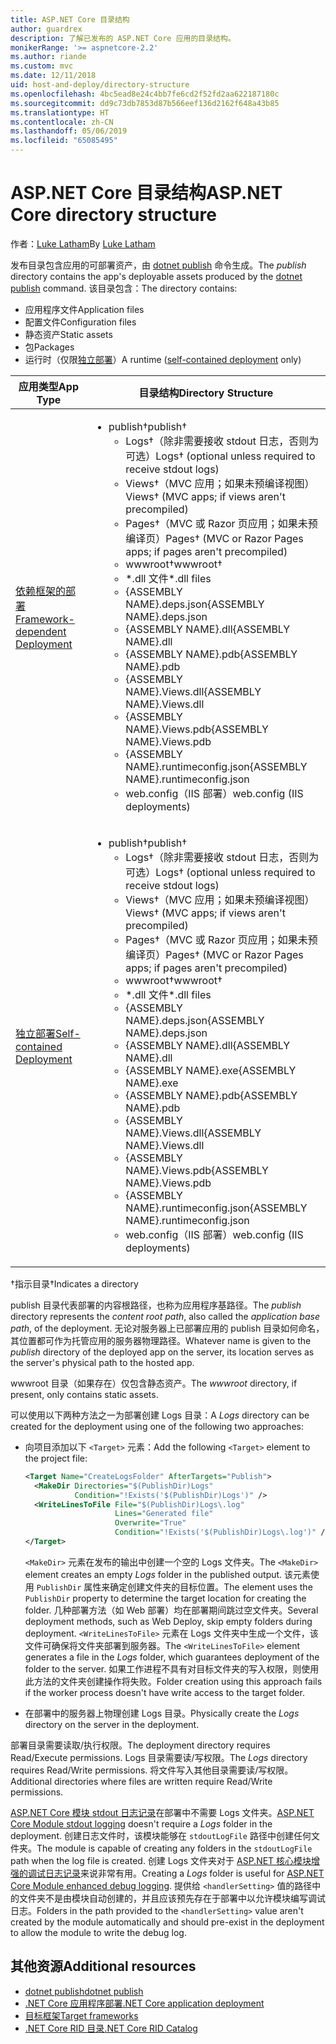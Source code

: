 ```yaml
---
title: ASP.NET Core 目录结构
author: guardrex
description: 了解已发布的 ASP.NET Core 应用的目录结构。
monikerRange: '>= aspnetcore-2.2'
ms.author: riande
ms.custom: mvc
ms.date: 12/11/2018
uid: host-and-deploy/directory-structure
ms.openlocfilehash: 4bc5ead8e24c4bb7fe6cd2f52fd2aa622187180c
ms.sourcegitcommit: dd9c73db7853d87b566eef136d2162f648a43b85
ms.translationtype: HT
ms.contentlocale: zh-CN
ms.lasthandoff: 05/06/2019
ms.locfileid: "65085495"
---
```

# <a name="aspnet-core-directory-structure"></a><span data-ttu-id="59f96-103">ASP.NET Core 目录结构</span><span class="sxs-lookup"><span data-stu-id="59f96-103">ASP.NET Core directory structure</span></span>

<span data-ttu-id="59f96-104">作者：[Luke Latham](https://github.com/guardrex)</span><span class="sxs-lookup"><span data-stu-id="59f96-104">By [Luke Latham](https://github.com/guardrex)</span></span>

<span data-ttu-id="59f96-105">发布目录包含应用的可部署资产，由 [dotnet publish](/dotnet/core/tools/dotnet-publish) 命令生成。</span><span class="sxs-lookup"><span data-stu-id="59f96-105">The *publish* directory contains the app's deployable assets produced by the [dotnet publish](/dotnet/core/tools/dotnet-publish) command.</span></span> <span data-ttu-id="59f96-106">该目录包含：</span><span class="sxs-lookup"><span data-stu-id="59f96-106">The directory contains:</span></span>

* <span data-ttu-id="59f96-107">应用程序文件</span><span class="sxs-lookup"><span data-stu-id="59f96-107">Application files</span></span>
* <span data-ttu-id="59f96-108">配置文件</span><span class="sxs-lookup"><span data-stu-id="59f96-108">Configuration files</span></span>
* <span data-ttu-id="59f96-109">静态资产</span><span class="sxs-lookup"><span data-stu-id="59f96-109">Static assets</span></span>
* <span data-ttu-id="59f96-110">包</span><span class="sxs-lookup"><span data-stu-id="59f96-110">Packages</span></span>
* <span data-ttu-id="59f96-111">运行时（仅限[独立部署](/dotnet/core/deploying/#self-contained-deployments-scd)）</span><span class="sxs-lookup"><span data-stu-id="59f96-111">A runtime ([self-contained deployment](/dotnet/core/deploying/#self-contained-deployments-scd) only)</span></span>

| <span data-ttu-id="59f96-112">应用类型</span><span class="sxs-lookup"><span data-stu-id="59f96-112">App Type</span></span> | <span data-ttu-id="59f96-113">目录结构</span><span class="sxs-lookup"><span data-stu-id="59f96-113">Directory Structure</span></span> |
| -------- | ------------------- |
| [<span data-ttu-id="59f96-114">依赖框架的部署</span><span class="sxs-lookup"><span data-stu-id="59f96-114">Framework-dependent Deployment</span></span>](/dotnet/core/deploying/#framework-dependent-deployments-fdd) | <ul><li><span data-ttu-id="59f96-115">publish&dagger;</span><span class="sxs-lookup"><span data-stu-id="59f96-115">publish&dagger;</span></span><ul><li><span data-ttu-id="59f96-116">Logs&dagger;（除非需要接收 stdout 日志，否则为可选）</span><span class="sxs-lookup"><span data-stu-id="59f96-116">Logs&dagger; (optional unless required to receive stdout logs)</span></span></li><li><span data-ttu-id="59f96-117">Views&dagger;（MVC 应用；如果未预编译视图）</span><span class="sxs-lookup"><span data-stu-id="59f96-117">Views&dagger; (MVC apps; if views aren't precompiled)</span></span></li><li><span data-ttu-id="59f96-118">Pages&dagger;（MVC 或 Razor 页应用；如果未预编译页）</span><span class="sxs-lookup"><span data-stu-id="59f96-118">Pages&dagger; (MVC or Razor Pages apps; if pages aren't precompiled)</span></span></li><li><span data-ttu-id="59f96-119">wwwroot&dagger;</span><span class="sxs-lookup"><span data-stu-id="59f96-119">wwwroot&dagger;</span></span></li><li><span data-ttu-id="59f96-120">\*\.dll 文件</span><span class="sxs-lookup"><span data-stu-id="59f96-120">\*\.dll files</span></span></li><li><span data-ttu-id="59f96-121">{ASSEMBLY NAME}.deps.json</span><span class="sxs-lookup"><span data-stu-id="59f96-121">{ASSEMBLY NAME}.deps.json</span></span></li><li><span data-ttu-id="59f96-122">{ASSEMBLY NAME}.dll</span><span class="sxs-lookup"><span data-stu-id="59f96-122">{ASSEMBLY NAME}.dll</span></span></li><li><span data-ttu-id="59f96-123">{ASSEMBLY NAME}.pdb</span><span class="sxs-lookup"><span data-stu-id="59f96-123">{ASSEMBLY NAME}.pdb</span></span></li><li><span data-ttu-id="59f96-124">{ASSEMBLY NAME}.Views.dll</span><span class="sxs-lookup"><span data-stu-id="59f96-124">{ASSEMBLY NAME}.Views.dll</span></span></li><li><span data-ttu-id="59f96-125">{ASSEMBLY NAME}.Views.pdb</span><span class="sxs-lookup"><span data-stu-id="59f96-125">{ASSEMBLY NAME}.Views.pdb</span></span></li><li><span data-ttu-id="59f96-126">{ASSEMBLY NAME}.runtimeconfig.json</span><span class="sxs-lookup"><span data-stu-id="59f96-126">{ASSEMBLY NAME}.runtimeconfig.json</span></span></li><li><span data-ttu-id="59f96-127">web.config（IIS 部署）</span><span class="sxs-lookup"><span data-stu-id="59f96-127">web.config (IIS deployments)</span></span></li></ul></li></ul> |
| [<span data-ttu-id="59f96-128">独立部署</span><span class="sxs-lookup"><span data-stu-id="59f96-128">Self-contained Deployment</span></span>](/dotnet/core/deploying/#self-contained-deployments-scd) | <ul><li><span data-ttu-id="59f96-129">publish&dagger;</span><span class="sxs-lookup"><span data-stu-id="59f96-129">publish&dagger;</span></span><ul><li><span data-ttu-id="59f96-130">Logs&dagger;（除非需要接收 stdout 日志，否则为可选）</span><span class="sxs-lookup"><span data-stu-id="59f96-130">Logs&dagger; (optional unless required to receive stdout logs)</span></span></li><li><span data-ttu-id="59f96-131">Views&dagger;（MVC 应用；如果未预编译视图）</span><span class="sxs-lookup"><span data-stu-id="59f96-131">Views&dagger; (MVC apps; if views aren't precompiled)</span></span></li><li><span data-ttu-id="59f96-132">Pages&dagger;（MVC 或 Razor 页应用；如果未预编译页）</span><span class="sxs-lookup"><span data-stu-id="59f96-132">Pages&dagger; (MVC or Razor Pages apps; if pages aren't precompiled)</span></span></li><li><span data-ttu-id="59f96-133">wwwroot&dagger;</span><span class="sxs-lookup"><span data-stu-id="59f96-133">wwwroot&dagger;</span></span></li><li><span data-ttu-id="59f96-134">\*.dll 文件</span><span class="sxs-lookup"><span data-stu-id="59f96-134">\*.dll files</span></span></li><li><span data-ttu-id="59f96-135">{ASSEMBLY NAME}.deps.json</span><span class="sxs-lookup"><span data-stu-id="59f96-135">{ASSEMBLY NAME}.deps.json</span></span></li><li><span data-ttu-id="59f96-136">{ASSEMBLY NAME}.dll</span><span class="sxs-lookup"><span data-stu-id="59f96-136">{ASSEMBLY NAME}.dll</span></span></li><li><span data-ttu-id="59f96-137">{ASSEMBLY NAME}.exe</span><span class="sxs-lookup"><span data-stu-id="59f96-137">{ASSEMBLY NAME}.exe</span></span></li><li><span data-ttu-id="59f96-138">{ASSEMBLY NAME}.pdb</span><span class="sxs-lookup"><span data-stu-id="59f96-138">{ASSEMBLY NAME}.pdb</span></span></li><li><span data-ttu-id="59f96-139">{ASSEMBLY NAME}.Views.dll</span><span class="sxs-lookup"><span data-stu-id="59f96-139">{ASSEMBLY NAME}.Views.dll</span></span></li><li><span data-ttu-id="59f96-140">{ASSEMBLY NAME}.Views.pdb</span><span class="sxs-lookup"><span data-stu-id="59f96-140">{ASSEMBLY NAME}.Views.pdb</span></span></li><li><span data-ttu-id="59f96-141">{ASSEMBLY NAME}.runtimeconfig.json</span><span class="sxs-lookup"><span data-stu-id="59f96-141">{ASSEMBLY NAME}.runtimeconfig.json</span></span></li><li><span data-ttu-id="59f96-142">web.config（IIS 部署）</span><span class="sxs-lookup"><span data-stu-id="59f96-142">web.config (IIS deployments)</span></span></li></ul></li></ul> |

<span data-ttu-id="59f96-143">&dagger;指示目录</span><span class="sxs-lookup"><span data-stu-id="59f96-143">&dagger;Indicates a directory</span></span>

<span data-ttu-id="59f96-144">publish 目录代表部署的内容根路径，也称为应用程序基路径。</span><span class="sxs-lookup"><span data-stu-id="59f96-144">The *publish* directory represents the *content root path*, also called the *application base path*, of the deployment.</span></span> <span data-ttu-id="59f96-145">无论对服务器上已部署应用的 publish 目录如何命名，其位置都可作为托管应用的服务器物理路径。</span><span class="sxs-lookup"><span data-stu-id="59f96-145">Whatever name is given to the *publish* directory of the deployed app on the server, its location serves as the server's physical path to the hosted app.</span></span>

<span data-ttu-id="59f96-146">wwwroot 目录（如果存在）仅包含静态资产。</span><span class="sxs-lookup"><span data-stu-id="59f96-146">The *wwwroot* directory, if present, only contains static assets.</span></span>

<span data-ttu-id="59f96-147">可以使用以下两种方法之一为部署创建 Logs 目录：</span><span class="sxs-lookup"><span data-stu-id="59f96-147">A *Logs* directory can be created for the deployment using one of the following two approaches:</span></span>

* <span data-ttu-id="59f96-148">向项目添加以下 `<Target>` 元素：</span><span class="sxs-lookup"><span data-stu-id="59f96-148">Add the following `<Target>` element to the project file:</span></span>

   ```xml
   <Target Name="CreateLogsFolder" AfterTargets="Publish">
     <MakeDir Directories="$(PublishDir)Logs" 
              Condition="!Exists('$(PublishDir)Logs')" />
     <WriteLinesToFile File="$(PublishDir)Logs\.log" 
                       Lines="Generated file" 
                       Overwrite="True" 
                       Condition="!Exists('$(PublishDir)Logs\.log')" />
   </Target>
   ```

   <span data-ttu-id="59f96-149">`<MakeDir>` 元素在发布的输出中创建一个空的 Logs 文件夹。</span><span class="sxs-lookup"><span data-stu-id="59f96-149">The `<MakeDir>` element creates an empty *Logs* folder in the published output.</span></span> <span data-ttu-id="59f96-150">该元素使用 `PublishDir` 属性来确定创建文件夹的目标位置。</span><span class="sxs-lookup"><span data-stu-id="59f96-150">The element uses the `PublishDir` property to determine the target location for creating the folder.</span></span> <span data-ttu-id="59f96-151">几种部署方法（如 Web 部署）均在部署期间跳过空文件夹。</span><span class="sxs-lookup"><span data-stu-id="59f96-151">Several deployment methods, such as Web Deploy, skip empty folders during deployment.</span></span> <span data-ttu-id="59f96-152">`<WriteLinesToFile>` 元素在 Logs 文件夹中生成一个文件，该文件可确保将文件夹部署到服务器。</span><span class="sxs-lookup"><span data-stu-id="59f96-152">The `<WriteLinesToFile>` element generates a file in the *Logs* folder, which guarantees deployment of the folder to the server.</span></span> <span data-ttu-id="59f96-153">如果工作进程不具有对目标文件夹的写入权限，则使用此方法的文件夹创建操作将失败。</span><span class="sxs-lookup"><span data-stu-id="59f96-153">Folder creation using this approach fails if the worker process doesn't have write access to the target folder.</span></span>

* <span data-ttu-id="59f96-154">在部署中的服务器上物理创建 Logs 目录。</span><span class="sxs-lookup"><span data-stu-id="59f96-154">Physically create the *Logs* directory on the server in the deployment.</span></span>

<span data-ttu-id="59f96-155">部署目录需要读取/执行权限。</span><span class="sxs-lookup"><span data-stu-id="59f96-155">The deployment directory requires Read/Execute permissions.</span></span> <span data-ttu-id="59f96-156">Logs 目录需要读/写权限。</span><span class="sxs-lookup"><span data-stu-id="59f96-156">The *Logs* directory requires Read/Write permissions.</span></span> <span data-ttu-id="59f96-157">将文件写入其他目录需要读/写权限。</span><span class="sxs-lookup"><span data-stu-id="59f96-157">Additional directories where files are written require Read/Write permissions.</span></span>

<span data-ttu-id="59f96-158">[ASP.NET Core 模块 stdout 日志记录](xref:host-and-deploy/aspnet-core-module#log-creation-and-redirection)在部署中不需要 Logs 文件夹。</span><span class="sxs-lookup"><span data-stu-id="59f96-158">[ASP.NET Core Module stdout logging](xref:host-and-deploy/aspnet-core-module#log-creation-and-redirection) doesn't require a *Logs* folder in the deployment.</span></span> <span data-ttu-id="59f96-159">创建日志文件时，该模块能够在 `stdoutLogFile` 路径中创建任何文件夹。</span><span class="sxs-lookup"><span data-stu-id="59f96-159">The module is capable of creating any folders in the `stdoutLogFile` path when the log file is created.</span></span> <span data-ttu-id="59f96-160">创建 Logs 文件夹对于 [ASP.NET 核心模块增强的调试日志记录](xref:host-and-deploy/aspnet-core-module#enhanced-diagnostic-logs)来说非常有用。</span><span class="sxs-lookup"><span data-stu-id="59f96-160">Creating a *Logs* folder is useful for [ASP.NET Core Module enhanced debug logging](xref:host-and-deploy/aspnet-core-module#enhanced-diagnostic-logs).</span></span> <span data-ttu-id="59f96-161">提供给 `<handlerSetting>` 值的路径中的文件夹不是由模块自动创建的，并且应该预先存在于部署中以允许模块编写调试日志。</span><span class="sxs-lookup"><span data-stu-id="59f96-161">Folders in the path provided to the `<handlerSetting>` value aren't created by the module automatically and should pre-exist in the deployment to allow the module to write the debug log.</span></span>

## <a name="additional-resources"></a><span data-ttu-id="59f96-162">其他资源</span><span class="sxs-lookup"><span data-stu-id="59f96-162">Additional resources</span></span>

* [<span data-ttu-id="59f96-163">dotnet publish</span><span class="sxs-lookup"><span data-stu-id="59f96-163">dotnet publish</span></span>](/dotnet/core/tools/dotnet-publish)
* [<span data-ttu-id="59f96-164">.NET Core 应用程序部署</span><span class="sxs-lookup"><span data-stu-id="59f96-164">.NET Core application deployment</span></span>](/dotnet/core/deploying/)
* [<span data-ttu-id="59f96-165">目标框架</span><span class="sxs-lookup"><span data-stu-id="59f96-165">Target frameworks</span></span>](/dotnet/standard/frameworks)
* [<span data-ttu-id="59f96-166">.NET Core RID 目录</span><span class="sxs-lookup"><span data-stu-id="59f96-166">.NET Core RID Catalog</span></span>](/dotnet/core/rid-catalog)

